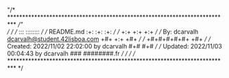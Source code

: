 "/* ************************************************************************** */"\
/*                                                                            */
/*                                                        :::      ::::::::   */
/*   README.md                                          :+:      :+:    :+:   */
/*                                                    +:+ +:+         +:+     */
/*   By: dcarvalh <dcarvalh@student.42lisboa.com>   +#+  +:+       +#+        */
/*                                                +#+#+#+#+#+   +#+           */
/*   Created: 2022/11/02 22:02:00 by dcarvalh          #+#    #+#             */
/*   Updated: 2022/11/03 00:04:43 by dcarvalh         ###   ########.fr       */
/*                                                                            */
/* ************************************************************************** */

